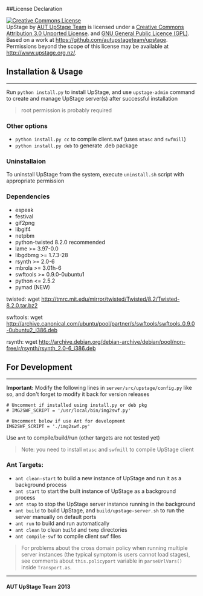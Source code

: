 ##License Declaration

<a rel="license" href="http://creativecommons.org/licenses/by/3.0/"><img alt="Creative Commons License" style="border-width:0" src="https://i.creativecommons.org/l/by/3.0/88x31.png" /></a><br /><span xmlns:dct="http://purl.org/dc/terms/" property="dct:title">UpStage</span> by <a xmlns:cc="http://creativecommons.org/ns#" href="http://upstage.org.nz/" property="cc:attributionName" rel="cc:attributionURL">AUT UpStage Team</a> is licensed under a <a rel="license" href="http://creativecommons.org/licenses/by/3.0/">Creative Commons Attribution 3.0 Unported License</a>. and <a rel="license" href="http://www.gnu.org/copyleft/gpl.html">GNU General Public Licence (GPL)</a>. <br />Based on a work at <a xmlns:dct="http://purl.org/dc/terms/" href="https://github.com/autupstageteam/upstage" rel="dct:source">https://github.com/autupstageteam/upstage</a>.<br />Permissions beyond the scope of this license may be available at <a xmlns:cc="http://creativecommons.org/ns#" href="http://www.upstage.org.nz/" rel="cc:morePermissions">http://www.upstage.org.nz/</a>.

## Installation & Usage
________

Run `python install.py` to install UpStage, and use `upstage-admin` command to create and manage UpStage server(s) after successful installation
> root permission is probably required

### Other options

- `python install.py cc` to compile client.swf (uses `mtasc` and `swfmill`)
- `python install.py deb` to generate .deb package

### Uninstallaion

To uninstall UpStage from the system, execute `uninstall.sh` script with appropriate permission

### Dependencies

- espeak
- festival
- gif2png
- libgif4
- netpbm
- python-twisted 8.2.0 recommended
- lame >= 3.97-0.0
- libgdbmg >= 1.7.3-28
- rsynth >= 2.0-6
- mbrola >= 3.01h-6
- swftools >= 0.9.0-0ubuntu1
- python <= 2.5.2
- pymad (NEW)

twisted: wget http://tmrc.mit.edu/mirror/twisted/Twisted/8.2/Twisted-8.2.0.tar.bz2

swftools: wget http://archive.canonical.com/ubuntu/pool/partner/s/swftools/swftools_0.9.0-0ubuntu2_i386.deb

rsynth: wget http://archive.debian.org/debian-archive/debian/pool/non-free/r/rsynth/rsynth_2.0-6_i386.deb


## For Development
________
__Important:__ Modify the following lines in `server/src/upstage/config.py` like so, and don't forget to modify it back for version releases
```
# Uncomment if installed using install.py or deb pkg
# IMG2SWF_SCRIPT = '/usr/local/bin/img2swf.py'

# Uncomment below if use Ant for development
IMG2SWF_SCRIPT = './img2swf.py'
```

Use `ant` to compile/build/run (other targets are not tested yet)
> Note: you need to install `mtasc` and `swfmill` to compile UpStage client

### Ant Targets:

- `ant clean-start` to build a new instance of UpStage and run it as a background process
- `ant start` to start the built instance of UpStage as a background process
- `ant stop` to stop the UpStage server instance running in the background
- `ant build` to build UpStage, and `build/upstage-server.sh` to run the server manually on default ports
- `ant run` to  build and run automatically
- `ant clean` to clean `build` and `temp` directories
- `ant compile-swf` to compile client swf files

> For problems about the cross domain policy when running multiple server instances (the typical symptom is users cannot load stages), see comments about `this.policyport` variable in `parseUrlVars()` inside `Transport.as`.

________
#### AUT UpStage Team 2013
